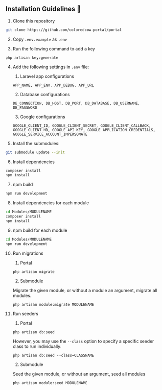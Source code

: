 ## Installation Guidelines :rocket:

1. Clone this repository
```sh
git clone https://github.com/coloredcow-portal/portal
```

2. Copy `.env.example` as `.env`

3. Run the following command to add a key
```
php artisan key:generate
```
4. Add the following settings in `.env` file:
    1. Laravel app configurations
    ```
    APP_NAME, APP_ENV, APP_DEBUG, APP_URL
    ```

    2. Database configurations
    ```
    DB_CONNECTION, DB_HOST, DB_PORT, DB_DATABASE, DB_USERNAME, DB_PASSWORD
    ```

    3. Google configurations
    ```
    GOOGLE_CLIENT_ID, GOOGLE_CLIENT_SECRET, GOOGLE_CLIENT_CALLBACK, GOOGLE_CLIENT_HD, GOOGLE_API_KEY, GOOGLE_APPLICATION_CREDENTIALS, GOOGLE_SERVICE_ACCOUNT_IMPERSONATE
    ```

5. Install the submodules:
```sh
git submodule update --init
```

6. Install dependencies
```sh
composer install
npm install
```

7. npm build
```sh
npm run development
```

8. Install dependencies for each module
```sh
cd Modules/MODULENAME
composer install
npm install
```

9. npm build for each module
```sh
cd Modules/MODULENAME
npm run development
```  

10. Run migrations
    1. Portal
    ```
    php artisan migrate
    ```
    
    2. Submodule

    Migrate the given module, or without a module an argument, migrate all modules.
    ```
    php artisan module:migrate MODULENAME
    ```

11. Run seeders
    1. Portal
    ```
    php artisan db:seed
    ```
    However, you may use the ```--class``` option to specify a specific seeder class to run individually:
    ```
    php artisan db:seed --class=CLASSNAME
    ```
    2. Submodule

    Seed the given module, or without an argument, seed all modules
    ```
    php artisan module:seed MODULENAME
    ```